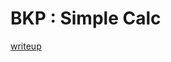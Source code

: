 # BKP : Simple Calc

[writeup](https://github.com/ispoleet/ctf-writeups/tree/master/bostonkeyparty_ctf_2016/simple_calc)